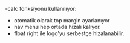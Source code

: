 -calc fonksiyonu kullanılıyor:
- otomatik olarak top margin ayarlanıyor
- nav menu hep ortada hizalı kalıyor.
- float right ile logo'yu serbestçe hizalanabilir.
